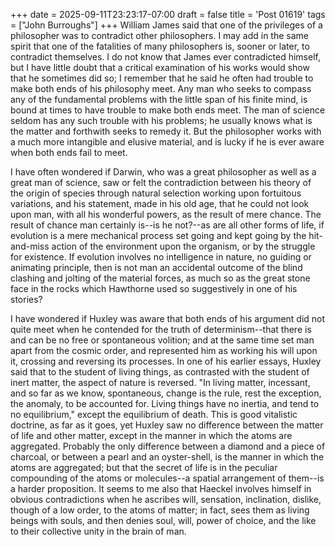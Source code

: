 +++
date = 2025-09-11T23:23:17-07:00
draft = false
title = 'Post 01619'
tags = ["John Burroughs"]
+++
William James said that one of the privileges of a philosopher was to contradict other philosophers. I may add in the same spirit that one of the fatalities of many philosophers is, sooner or later, to contradict themselves. I do not know that James ever contradicted himself, but I have little doubt that a critical examination of his works would show that he sometimes did so; I remember that he said he often had trouble to make both ends of his philosophy meet. Any man who seeks to compass any of the fundamental problems with the little span of his finite mind, is bound at times to have trouble to make both ends meet. The man of science seldom has any such trouble with his problems; he usually knows what is the matter and forthwith seeks to remedy it. But the philosopher works with a much more intangible and elusive material, and is lucky if he is ever aware when both ends fail to meet.

I have often wondered if Darwin, who was a great philosopher as well as a great man of science, saw or felt the contradiction between his theory of the origin of species through natural selection working upon fortuitous variations, and his statement, made in his old age, that he could not look upon man, with all his wonderful powers, as the result of mere chance. The result of chance man certainly is--is he not?--as are all other forms of life, if evolution is a mere mechanical process set going and kept going by the hit-and-miss action of the environment upon the organism, or by the struggle for existence. If evolution involves no intelligence in nature, no guiding or animating principle, then is not man an accidental outcome of the blind clashing and jolting of the material forces, as much so as the great stone face in the rocks which Hawthorne used so suggestively in one of his stories?

I have wondered if Huxley was aware that both ends of his argument did not quite meet when he contended for the truth of determinism--that there is and can be no free or spontaneous volition; and at the same time set man apart from the cosmic order, and represented him as working his will upon it, crossing and reversing its processes. In one of his earlier essays, Huxley said that to the student of living things, as contrasted with the student of inert matter, the aspect of nature is reversed. "In living matter, incessant, and so far as we know, spontaneous, change is the rule, rest the exception, the anomaly, to be accounted for. Living things have no inertia, and tend to no equilibrium," except the equilibrium of death. This is good vitalistic doctrine, as far as it goes, yet Huxley saw no difference between the matter of life and other matter, except in the manner in which the atoms are aggregated. Probably the only difference between a diamond and a piece of charcoal, or between a pearl and an oyster-shell, is the manner in which the atoms are aggregated; but that the secret of life is in the peculiar compounding of the atoms or molecules--a spatial arrangement of them--is a harder proposition. It seems to me also that Haeckel involves himself in obvious contradictions when he ascribes will, sensation, inclination, dislike, though of a low order, to the atoms of matter; in fact, sees them as living beings with souls, and then denies soul, will, power of choice, and the like to their collective unity in the brain of man.
